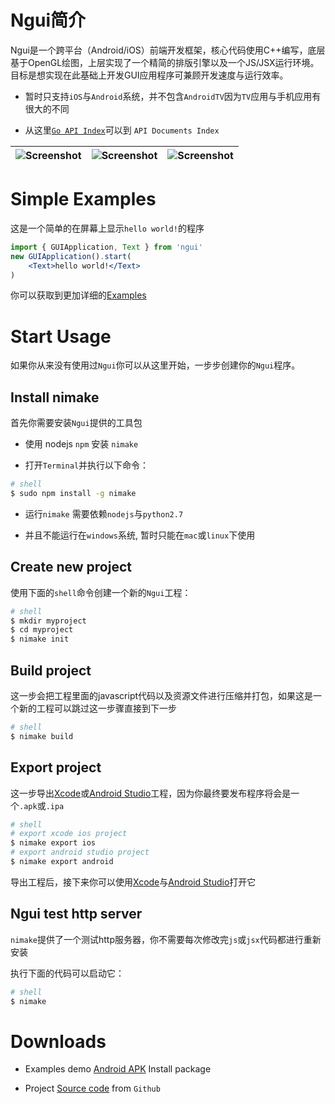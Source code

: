Ngui简介
===============

Ngui是一个跨平台（Android/iOS）前端开发框架，核心代码使用C++编写，底层基于OpenGL绘图，上层实现了一个精简的排版引擎以及一个JS/JSX运行环境。目标是想实现在此基础上开发GUI应用程序可兼顾开发速度与运行效率。

* 暂时只支持`iOS`与`Android`系统，并不包含`AndroidTV`因为`TV`应用与手机应用有很大的不同

* 从这里[`Go API Index`](http://ngui.fun/doc/)可以到 `API Documents Index`

| ![Screenshot](https://upload-images.jianshu.io/upload_images/7936206-a053c44f45adcaca.jpg?imageMogr2/auto-orient/strip%7CimageView2/2/w/1240) | ![Screenshot](https://upload-images.jianshu.io/upload_images/7936206-93fd936d3d3fdc03.jpg?imageMogr2/auto-orient/strip%7CimageView2/2/w/1240) | ![Screenshot](https://upload-images.jianshu.io/upload_images/7936206-056a731d62180993.jpg?imageMogr2/auto-orient/strip%7CimageView2/2/w/1240) |
|--|--|--|


# Simple Examples

这是一个简单的在屏幕上显示`hello world!`的程序

```jsx
import { GUIApplication, Text } from 'ngui'
new GUIApplication().start(
	<Text>hello world!</Text>
)
```

你可以获取到更加详细的[Examples]

# Start Usage

如果你从来没有使用过`Ngui`你可以从这里开始，一步步创建你的`Ngui`程序。

## Install nimake

首先你需要安装`Ngui`提供的工具包

* 使用 nodejs `npm` 安装 `nimake`

* 打开`Terminal`并执行以下命令：

```sh
# shell
$ sudo npm install -g nimake

```
	
* 运行`nimake` 需要依赖`nodejs`与`python2.7`

* 并且不能运行在`windows`系统, 暂时只能在`mac`或`linux`下使用

## Create new project

使用下面的`shell`命令创建一个新的`Ngui`工程：

```sh
# shell
$ mkdir myproject
$ cd myproject
$ nimake init
```

## Build project

这一步会把工程里面的javascript代码以及资源文件进行压缩并打包，如果这是一个新的工程可以跳过这一步骤直接到下一步

```sh
# shell
$ nimake build
```

## Export project

这一步导出[Xcode]或[Android Studio]工程，因为你最终要发布程序将会是一个`.apk`或`.ipa`

```sh
# shell
# export xcode ios project
$ nimake export ios
# export android studio project
$ nimake export android
```

导出工程后，接下来你可以使用[Xcode]与[Android Studio]打开它


## Ngui test http server

`nimake`提供了一个测试http服务器，你不需要每次修改完`js`或`jsx`代码都进行重新安装

执行下面的代码可以启动它：

```sh
# shell
$ nimake
```

# Downloads

* Examples demo [Android APK] Install package

* Project [Source code] from `Github`


[Examples]: https://github.com/louis-tru/ngui/tree/master/examples
[Xcode]: https://developer.apple.com/library/content/documentation/IDEs/Conceptual/AppDistributionGuide/ConfiguringYourApp/ConfiguringYourApp.html
[Android Studio]: https://developer.android.com/studio/projects/create-project.html
[Android APK]: https://github.com/louis-tru/ngui/releases/download/v0.1.0/examples-release.apk
[NPM]: https://www.npmjs.com/package/nimake
[Source code]: https://github.com/louis-tru/ngui



<script>
	<!--
	var language = (navigator.browserLanguage || navigator.language).toLowerCase();
	var isLanguageCn = language.indexOf('cn') >= 0;
	var isPageCn = location.href.indexOf('README-cn') >=0;
	var isHtml = typeof src == 'string'; // html page will have a src variable

	if ( isLanguageCn ) { // cn
		if ( !isPageCn ) { // goto to cn
			location.href = isHtml ? 'README-cn.html' : 'README-cn.md';
		}
	} else { // en
		if ( isPageCn ) { // goto to en
			location.href = isHtml ? 'README.html' : 'README.md';
		}
	}
	-->
</script>






